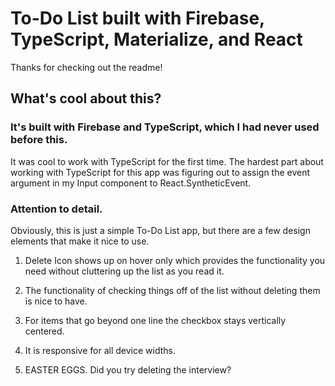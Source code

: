 # To-Do List built with Firebase, TypeScript, Materialize, and React

Thanks for checking out the readme!

## What's cool about this?

### It's built with Firebase and TypeScript, which I had never used before this.

It was cool to work with TypeScript for the first time. The hardest part about working with TypeScript for this app was figuring out to assign the event argument in my Input component to React.SyntheticEvent<HTMLFormElement>.

### Attention to detail.

Obviously, this is just a simple To-Do List app, but there are a few design elements that make it nice to use.

1. Delete Icon shows up on hover only which provides the functionality you need without cluttering up the list as you read it.

2. The functionality of checking things off of the list without deleting them is nice to have.

3. For items that go beyond one line the checkbox stays vertically centered.

4. It is responsive for all device widths.

5. EASTER EGGS. Did you try deleting the interview?
